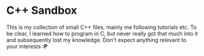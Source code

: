 C++ Sandbox
===========

This is my collection of small C++ files, mainly me following tutorials etc.
To be clear, I learned how to program in C, but never really got that much into it and subsequently lost my knowledge. Don't expect anything relevant to your interests __:P__
